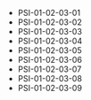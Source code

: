 <!--
    ATTENTION: This file was generated via gradle!
               Do NOT manually edit this file! Any such changes will be overwritten!
-->
* PSI-01-02-03-01
* PSI-01-02-03-02
* PSI-01-02-03-03
* PSI-01-02-03-04
* PSI-01-02-03-05
* PSI-01-02-03-06
* PSI-01-02-03-07
* PSI-01-02-03-08
* PSI-01-02-03-09
